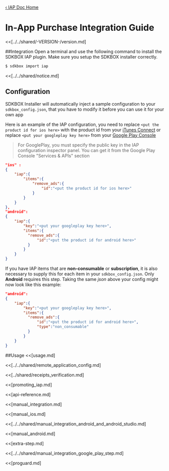 [&#8249; IAP Doc Home](./)

<h1>In-App Purchase Integration Guide</h1>
<<[../../shared/-VERSION-/version.md]

##Integration
Open a terminal and use the following command to install the SDKBOX IAP plugin. Make sure you setup the SDKBOX installer correctly.
```bash
$ sdkbox import iap
```

<<[../../shared/notice.md]

## Configuration
SDKBOX Installer will automatically inject a sample configuration to your `sdkbox_config.json`, that you have to modify it before you can use it for your own app

Here is an example of the IAP configuration, you need to replace `<put the product id for ios here>` with the product id from your [iTunes Connect](http://itunesconnect.apple.com) or  replace `<put your googleplay key here>` from your [Google Play Console](https://play.google.com/apps/publish)

> For GooglePlay, you must specify the public key in the IAP configuration inspector panel. You can get it from the Google Play Console "Services & APIs" section


```json
"ios" :
{
    "iap":{
        "items":{
            "remove_ads":{
                "id":"<put the product id for ios here>"
            }
        }
    }
},
"android":
{
    "iap":{
        "key":"<put your googleplay key here>",
        "items":{
          "remove_ads":{
              "id":"<put the product id for android here>"
          }
        }
    }
}
```

If you have IAP items that are __non-consumable__ or __subscription__, it is also necessary to supply this for each item in your `sdkbox_config.json`. Only __Android__ requires this step. Taking the same *json* above your config might now look like this example:
```json
"android":
{
    "iap":{
        "key":"<put your googleplay key here>",
        "items":{
          "remove_ads":{
              "id":"<put the product id for android here>",
              "type":"non_consumable"
          }
        }
    }
}
```


<!--<<[sdkbox-config-encrypt.md]-->

##Usage
<<[usage.md]

<<[../../shared/remote_application_config.md]

<<[../shared/receipts_verification.md]

<<[promoting_iap.md]

<<[api-reference.md]

<<[manual_integration.md]

<<[manual_ios.md]

<<[../../shared/manual_integration_android_and_android_studio.md]

<<[manual_android.md]

<<[extra-step.md]

<<[../../shared/manual_integration_google_play_step.md]

<<[proguard.md]


